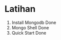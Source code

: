 # Latihan

1. Install Mongodb              Done
2. Mongo Shell                  Done
3. Quick Start                  Done